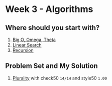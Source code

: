 # Week 3 - Algorithms
## Where should you start with?
1. [Big O, Omega, Theta](bigo-omega-theta.md)
2. [Linear Search](linear-search.md)
3. [Recursion](recursion.md)
## Problem Set and My Solution
1. [Plurality](pset-3/plurality.c) with check50 `14/14` and style50 `1.00`
